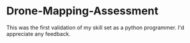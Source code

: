 # Drone-Mapping-Assessment
This was the first validation of my skill set as a python programmer. I'd appreciate any feedback. 

